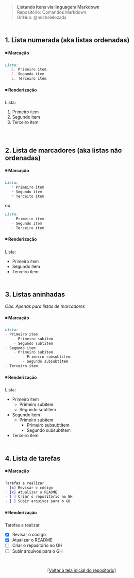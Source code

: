 > **Listando itens via linguagem Markdown**      
> Repositório: Comandos Markdown  
> GitHub: @michelelozada
&nbsp;
     
&nbsp;     
**1. Lista numerada (aka listas ordenadas)**  
---
#### :black_medium_small_square: Marcação   
```markdown
Lista:
   1. Primeiro item 
   1. Segundo item 
   1. Terceiro item 
```

#### :black_medium_small_square: Renderização
Lista:
   1. Primeiro item 
   2. Segundo item 
   3. Terceiro item    
&nbsp;
     
&nbsp;    
**2. Lista de marcadores (aka listas não ordenadas)**  
---
#### :black_medium_small_square: Marcação  
```markdown
Lista:
   * Primeiro item 
   * Segundo item
   * Terceito item
```
ou

```markdown
Lista:
   - Primeiro item 
   - Segundo item
   - Terceiro item
```
  
#### :black_medium_small_square: Renderização 
Lista:
   * Primeiro item 
   * Segundo item
   * Terceiro item
&nbsp;
     
&nbsp;     
**3. Listas aninhadas**  
---
*Obs: Apenas para listas de marcadores*  

#### :black_medium_small_square: Marcação   
```markdown
Lista:
- Primeiro item 
	- Primeiro subitem
	- Segundo subtitem
- Segundo item 
	- Primeiro subitem
		- Primeiro subsubtitem
		- Segundo subsubtitem
- Terceiro item 
```
  
#### :black_medium_small_square: Renderização
Lista:
- Primeiro item 
	- Primeiro subitem
	- Segundo subtitem
- Segundo item 
	- Primeiro subitem
		- Primeiro subsubtitem
		- Segundo subsubtitem
- Terceiro item 
&nbsp;
     
&nbsp;     
**4. Lista de tarefas**  
---
#### :black_medium_small_square: Marcação  
```markdown
Tarefas a realizar
- [x] Revisar o código
- [x] Atualizar o README
- [ ] Criar o repositório no GH
- [ ] Subir arquivos para o GH
```
#### :black_medium_small_square: Renderização
Tarefas a realizar
- [x] Revisar o código
- [x] Atualizar o README
- [ ] Criar o repositório no GH
- [ ] Subir arquivos para o GH

&nbsp;

<div align="center">
<a href="https://github.com/michelelozada/Comandos-Markdown">[Voltar à tela inicial do repositório]</a>
</div>